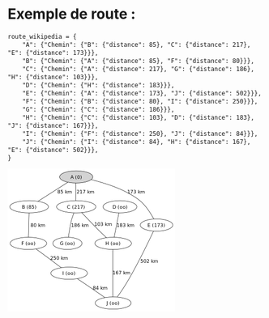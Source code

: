 <h1>Exemple de route :</h1>

    route_wikipedia = {
        "A": {"Chemin": {"B": {"distance": 85}, "C": {"distance": 217}, "E": {"distance": 173}}},
        "B": {"Chemin": {"A": {"distance": 85}, "F": {"distance": 80}}},
        "C": {"Chemin": {"A": {"distance": 217}, "G": {"distance": 186}, "H": {"distance": 103}}},
        "D": {"Chemin": {"H": {"distance": 183}}},
        "E": {"Chemin": {"A": {"distance": 173}, "J": {"distance": 502}}},
        "F": {"Chemin": {"B": {"distance": 80}, "I": {"distance": 250}}},
        "G": {"Chemin": {"C": {"distance": 186}}},
        "H": {"Chemin": {"C": {"distance": 103}, "D": {"distance": 183}, "J": {"distance": 167}}},
        "I": {"Chemin": {"F": {"distance": 250}, "J": {"distance": 84}}},
        "J": {"Chemin": {"I": {"distance": 84}, "H": {"distance": 167}, "E": {"distance": 502}}},
    }


![alt text](https://github.com/crocroque/dijkstra/blob/main/DijkstraExemple.png)
